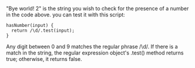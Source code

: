 "Bye world! 2" is the string you wish to check for the presence of a number in the code above.
you can test it with this script:

```
hasNumber(input) {
  return /\d/.test(input);
}
```
Any digit between 0 and 9 matches the regular phrase /\d/.
If there is a match in the string, the regular expression object's .test() method returns true; otherwise, it returns false.
